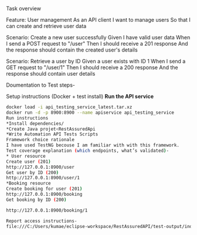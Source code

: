 Task overview 



Feature: User management
  As an API client
  I want to manage users
  So that I can create and retrieve user data

  Scenario: Create a new user successfully
    Given I have valid user data
    When I send a POST request to "/user"
    Then I should receive a 201 response
    And the response should contain the created user's details

  Scenario: Retrieve a user by ID
    Given a user exists with ID 1
    When I send a GET request to "/user/1"
    Then I should receive a 200 response
    And the response should contain user details

    
Doumentation to Test steps-

Setup instructions (Docker + test install)
 **Run the API service**

   ```bash
   docker load -i api_testing_service_latest.tar.xz
   docker run -d -p 8900:8900 --name apiservice api_testing_service
Run instructions
*Install dependencies/
*Create Java projet<RestAssuredApi
*Write Automation API Tests Scripts 
Framework choice rationale
I have used TestNG becouse I am familiar with with this framework.
Test coverage explanation (which endpoints, what’s validated)-
* User resource
Create user (201)
http://127.0.0.1:8900/user
Get user by ID (200)
http://127.0.0.1:8900/user/1
*Booking resource
Create booking for user (201)
http://127.0.0.1:8900/booking
Get booking by ID (200)

http://127.0.0.1:8900/booking/1

Report access instructions-
file:///C:/Users/kumae/eclipse-workspace/RestAssuredAPI/test-output/index.html
